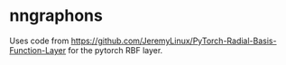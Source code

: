 # nngraphons

Uses code from https://github.com/JeremyLinux/PyTorch-Radial-Basis-Function-Layer for the pytorch RBF layer.